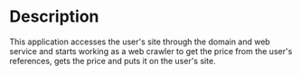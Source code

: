 # Description

This application accesses the user's site through the domain and web service and starts working as a web crawler to get the price from the user's references, gets the price and puts it on the user's site.
